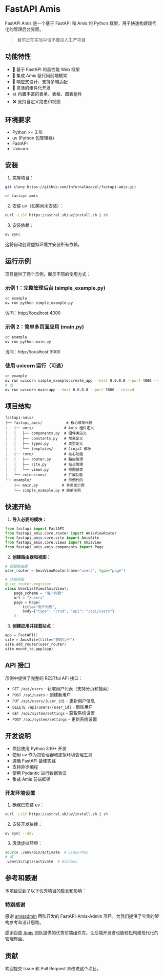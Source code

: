 # FastAPI Amis

FastAPI Amis 是一个基于 FastAPI 和 Amis 的 Python 框架，用于快速构建现代化的管理后台界面。

> 目前正在实验中请不要投入生产项目

## 功能特性

- 🚀 基于 FastAPI 的高性能 Web 框架
- 🎨 集成 Amis 低代码前端框架
- 📱 响应式设计，支持多端适配
- 🔧 灵活的组件化开发
- 📊 内置丰富的表单、表格、图表组件
- 🛠️ 支持自定义路由和视图

## 环境要求

- Python >= 3.10
- uv (Python 包管理器)
- FastAPI
- Uvicorn

## 安装

1. 克隆项目：
```bash
git clone https://github.com/InfernalAzazel/fastapi-amis.git

cd fastapi-amis
```

2. 安装 uv（如果尚未安装）：
```bash
curl -LsSf https://astral.sh/uv/install.sh | sh
```

3. 安装依赖：
```bash
uv sync
```

这将自动创建虚拟环境并安装所有依赖。

## 运行示例

项目提供了两个示例，展示不同的使用方式：

### 示例 1：完整管理后台 (simple_example.py)
```bash
cd example
uv run python simple_example.py
```
访问：http://localhost:4000

### 示例 2：简单多页面应用 (main.py)
```bash
cd example
uv run python main.py
```
访问：http://localhost:3000

### 使用 uvicorn 运行（可选）
```bash
cd example
uv run uvicorn simple_example:create_app --host 0.0.0.0 --port 4000 --reload
# 或
uv run uvicorn main:app --host 0.0.0.0 --port 3000 --reload
```

## 项目结构

```
fastapi-amis/
├── fastapi_amis/           # 核心框架代码
│   ├── amis/              # Amis 组件定义
│   │   ├── components.py  # 组件类定义
│   │   ├── constants.py   # 常量定义
│   │   ├── types.py       # 类型定义
│   │   └── templates/     # Jinja2 模板
│   ├── core/              # 核心功能
│   │   ├── router.py      # 路由管理
│   │   ├── site.py        # 站点管理
│   │   └── views.py       # 视图基类
│   └── extensions/        # 扩展功能
└── example/               # 示例代码
    ├── main.py           # 多页面示例
    └── simple_example.py # 简单示例
```

## 快速开始

1. **导入必要的模块：**
```python
from fastapi import FastAPI
from fastapi_amis.core.router import AmisViewRouter
from fastapi_amis.core.site import AmisSite
from fastapi_amis.core.views import AmisView
from fastapi_amis.amis.components import Page
```

2. **创建路由器和视图：**
```python
# 创建路由器
user_router = AmisViewRouter(name="users", type="page")

# 注册视图
@user_router.register
class UserListView(AmisView):
    page_schema = "用户列表"
    url = "/users"
    page = Page(
        title="用户列表",
        body={"type": "crud", "api": "/api/users"}
    )
```

3. **创建应用并挂载站点：**
```python
app = FastAPI()
site = AmisSite(title="管理后台")
site.add_router(user_router)
site.mount_to_app(app)
```

## API 接口

示例中提供了完整的 RESTful API 接口：

- `GET /api/users` - 获取用户列表（支持分页和搜索）
- `POST /api/users` - 创建新用户
- `PUT /api/users/{user_id}` - 更新用户信息
- `DELETE /api/users/{user_id}` - 删除用户
- `GET /api/system/settings` - 获取系统设置
- `POST /api/system/settings` - 更新系统设置

## 开发说明

- 项目使用 Python 3.10+ 开发
- 使用 uv 作为包管理器和虚拟环境管理工具
- 遵循 FastAPI 最佳实践
- 支持异步编程
- 使用 Pydantic 进行数据验证
- 集成 Amis 前端框架

### 开发环境设置

1. 确保已安装 uv：
```bash
curl -LsSf https://astral.sh/uv/install.sh | sh
```

2. 安装开发依赖：
```bash
uv sync --dev
```

3. 激活虚拟环境：
```bash
source .venv/bin/activate  # Linux/Mac
# 或
.venv\Scripts\activate  # Windows
```

## 参考和感谢

本项目受到了以下优秀项目的启发和影响：

### 特别感谢

感谢 [amisadmin](https://github.com/amisadmin) 团队开发的 FastAPI-Amis-Admin 项目，为我们提供了宝贵的架构参考和设计思路。

感谢百度 [Amis](https://github.com/baidu/amis.git) 团队提供的优秀前端组件库，让后端开发者也能轻松构建现代化的管理界面。

## 贡献

欢迎提交 Issue 和 Pull Request 来改进这个项目。